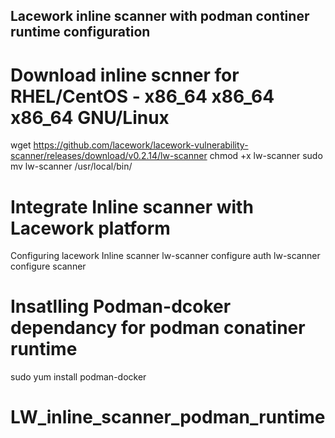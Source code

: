 ## Lacework inline scanner with podman continer runtime configuration

# Download inline scnner for RHEL/CentOS - x86_64 x86_64 x86_64 GNU/Linux
wget https://github.com/lacework/lacework-vulnerability-scanner/releases/download/v0.2.14/lw-scanner
chmod +x lw-scanner
sudo mv lw-scanner /usr/local/bin/

# Integrate Inline scanner with Lacework platform 
Configuring lacework Inline scanner 
lw-scanner configure auth
lw-scanner configure scanner


# Insatlling Podman-dcoker dependancy for podman conatiner runtime 
sudo yum install podman-docker

# LW_inline_scanner_podman_runtime
